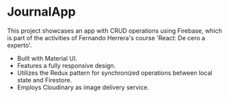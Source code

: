 # JournalApp

This project showcases an app with CRUD operations using Firebase, which is part of the activities of Fernando Herrera's course 'React: De cero a experto'.

+ Built with Material UI.
+ Features a fully responsive design.
+ Utilizes the Redux pattern for synchronized operations between local state and Firestore.
+ Employs Cloudinary as image delivery service.
